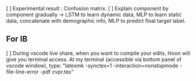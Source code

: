 [ ] Experimental result : Confusion matrix.
[ ] Explain component by component gradually -> LSTM to learn dynamic data, MLP to learn static data, concatenate with demographic info, MLP to predict final target label.

## For IB
[ ] During vscode live share, when you want to compile your edits, Hoon will give you terminal access. At my terminal (accessible via bottom panel of vscode window), type:
"latexmk -synctex=1 -interaction=nonstopmode -file-line-error -pdf cvpr.tex"
